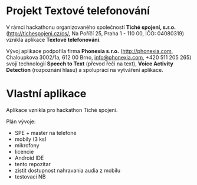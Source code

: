 # Projekt Textové telefonování

V rámci hackathonu organizovaného společností **Tiché spojení, s.r.o.** (http://tichespojeni.cz/cs/, Na Poříčí 25, Praha 1 - 110 00, IČO: 04080319) vznikla aplikace **Textové telefonování**.

Vývoj aplikace podpořila firma **Phonexia s.r.o.** (http://phonexia.com, Chaloupkova 3002/1a, 612 00 Brno, info@phonexia.com, +420 511 205 265) svojí technologií **Speech to Text** (převod řeči na text), **Voice Activity Detection** (rozpoznání hlasu) a spoluprácí na vytváření aplikace.

# Vlastní aplikace
Aplikace vznikla pro hackathon Tiché spojení.

Plán vývoje:
- SPE + master na telefone
- mobily (3 ks)
- mikrofony
- licencie
- Android IDE
- tento repozitar
- zistit dostupnost nahravania audia z mobilu
- testovaci NB
